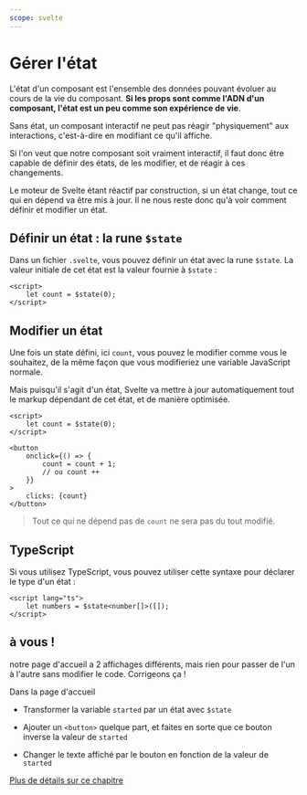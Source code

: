```yaml
---
scope: svelte
---
```


# Gérer l'état

L'état d'un composant est l'ensemble des données pouvant évoluer au cours de la vie du composant. **Si les props sont comme l'ADN d'un composant, l'état est un peu comme son expérience de vie**.

Sans état, un composant interactif ne peut pas réagir "physiquement" aux interactions, c'est-à-dire en modifiant ce qu'il affiche.

Si l'on veut que notre composant soit vraiment interactif, il faut donc être capable de définir des états, de les modifier, et de réagir à ces changements.

Le moteur de Svelte étant réactif par construction, si un état change, tout ce qui en dépend va être mis à jour. Il ne nous reste donc qu'à voir comment définir et modifier un état.

## Définir un état : la rune `$state`

Dans un fichier `.svelte`, vous pouvez définir un état avec la rune `$state`. La valeur initiale de cet état est la valeur fournie à `$state` :

```svelte
<script>
	let count = $state(0);
</script>
```

## Modifier un état

Une fois un state défini, ici `count`, vous pouvez le modifier comme vous le souhaitez, de la même façon que vous modifieriez une variable JavaScript normale.

Mais puisqu'il s'agit d'un état, Svelte va mettre à jour automatiquement tout le markup dépendant de cet état, et de manière optimisée.

```svelte
<script>
	let count = $state(0);
</script>

<button
	onclick={() => {
		count = count + 1;
		// ou count ++
	}}
>
	clicks: {count}
</button>
```

> Tout ce qui ne dépend pas de `count` ne sera pas du tout modifié.

## TypeScript

Si vous utilisez TypeScript, vous pouvez utiliser cette syntaxe pour déclarer le type d'un état :

```svelte
<script lang="ts">
	let numbers = $state<number[]>([]);
</script>
```

## à vous !

notre page d'accueil a 2 affichages différents, mais rien pour passer de l'un à l'autre sans modifier le code. Corrigeons ça !

<section class='task'>

Dans la page d'accueil

- Transformer la variable `started` par un état avec `$state`

- Ajouter un `<button>` quelque part, et faites en sorte que ce bouton inverse la valeur de `started`

- Changer le texte affiché par le bouton en fonction de la valeur de `started`
</section>

[Plus de détails sur ce chapitre](https://svelte-5-preview.vercel.app/docs/runes#$state)
